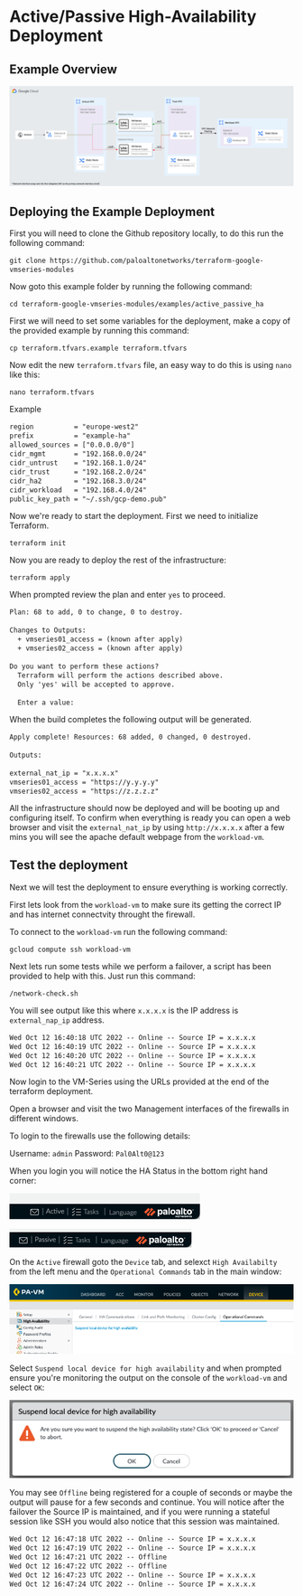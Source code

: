 # Active/Passive High-Availability Deployment

## Example Overview

![Overview Diagram](images/diagram.png)

## Deploying the Example Deployment

First you will need to clone the Github repository locally, to do this run the following command:

```shell
git clone https://github.com/paloaltonetworks/terraform-google-vmseries-modules
```

Now goto this example folder by running the following command:

```shell
cd terraform-google-vmseries-modules/examples/active_passive_ha
```

First we will need to set some variables for the deployment, make a copy of the provided example by running this command:

```shell
cp terraform.tfvars.example terraform.tfvars
```

Now edit the new `terraform.tfvars` file, an easy way to do this is using `nano` like this:
```shell
nano terraform.tfvars
```

Example 
```
region          = "europe-west2"
prefix          = "example-ha"
allowed_sources = ["0.0.0.0/0"]
cidr_mgmt       = "192.168.0.0/24"
cidr_untrust    = "192.168.1.0/24"
cidr_trust      = "192.168.2.0/24"
cidr_ha2        = "192.168.3.0/24"
cidr_workload   = "192.168.4.0/24"
public_key_path = "~/.ssh/gcp-demo.pub"
```


Now we're ready to start the deployment. First we need to initialize Terraform.

```shell
terraform init
```

Now you are ready to deploy the rest of the infrastructure:

```shell
terraform apply
```


When prompted review the plan and enter `yes` to proceed.

```
Plan: 68 to add, 0 to change, 0 to destroy.

Changes to Outputs:
  + vmseries01_access = (known after apply)
  + vmseries02_access = (known after apply)

Do you want to perform these actions?
  Terraform will perform the actions described above.
  Only 'yes' will be accepted to approve.

  Enter a value: 
```

When the build completes the following output will be generated.

```
Apply complete! Resources: 68 added, 0 changed, 0 destroyed.

Outputs:

external_nat_ip = "x.x.x.x"
vmseries01_access = "https://y.y.y.y"
vmseries02_access = "https://z.z.z.z"
```

All the infrastructure should now be deployed and will be booting up and configuring itself. To confirm when everything is ready you can open a web browser and visit the `external_nat_ip` by using `http://x.x.x.x` after a few mins you will see the apache default webpage from the `workload-vm`.

## Test the deployment

Next we will test the deployment to ensure everything is working correctly.

First lets look from the `workload-vm` to make sure its getting the correct IP and has internet connectvity throught the firewall.

To connect to the `workload-vm` run the following command:
```shell
gcloud compute ssh workload-vm
```

Next lets run some tests while we perform a failover, a script has been provided to help with this. Just run this command:

```shell
/network-check.sh
```

You will see output like this where `x.x.x.x` is the IP address is `external_nap_ip` address.
```
Wed Oct 12 16:40:18 UTC 2022 -- Online -- Source IP = x.x.x.x
Wed Oct 12 16:40:19 UTC 2022 -- Online -- Source IP = x.x.x.x
Wed Oct 12 16:40:20 UTC 2022 -- Online -- Source IP = x.x.x.x
Wed Oct 12 16:40:21 UTC 2022 -- Online -- Source IP = x.x.x.x
```

Now login to the VM-Series using the URLs provided at the end of the terraform deployment.

Open a browser and visit the two Management interfaces of the firewalls in different windows.

To login to the firewalls use the following details:

Username: `admin`
Password: `Pal0Alt0@123`

When you login you will notice the HA Status in the bottom right hand corner:

![img.png](images/img_0.png)

![img_1.png](images/img_1.png)

On the `Active` firewall goto the `Device` tab, and selexct `High Availabilty` from the left menu and the `Operational Commands` tab in the main window:

![img_2.png](images/img_2.png)

Select `Suspend local device for high availability` and when prompted ensure you're monitoring the output on the console of the `workload-vm` and select `OK`:

![img_3.png](images/img_3.png)

You may see `Offline` being registered for a couple of seconds or maybe the output will pause for a few seconds and continue. You will notice after the failover the Source IP is maintained, and if you were running a stateful session like SSH you would also notice that this session was maintained.

```
Wed Oct 12 16:47:18 UTC 2022 -- Online -- Source IP = x.x.x.x
Wed Oct 12 16:47:19 UTC 2022 -- Online -- Source IP = x.x.x.x
Wed Oct 12 16:47:21 UTC 2022 -- Offline
Wed Oct 12 16:47:22 UTC 2022 -- Offline
Wed Oct 12 16:47:23 UTC 2022 -- Online -- Source IP = x.x.x.x
Wed Oct 12 16:47:24 UTC 2022 -- Online -- Source IP = x.x.x.x
```

